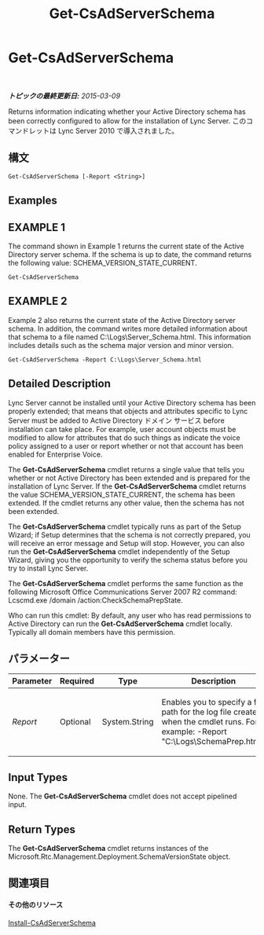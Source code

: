 ﻿---
title: Get-CsAdServerSchema
TOCTitle: Get-CsAdServerSchema
ms:assetid: fba777e5-886c-4914-a492-f2237721c57c
ms:mtpsurl: https://technet.microsoft.com/ja-jp/library/Gg413070(v=OCS.15)
ms:contentKeyID: 48274141
ms.date: 05/19/2016
mtps_version: v=OCS.15
ms.translationtype: HT
---

# Get-CsAdServerSchema

 

_**トピックの最終更新日:** 2015-03-09_

Returns information indicating whether your Active Directory schema has been correctly configured to allow for the installation of Lync Server. このコマンドレットは Lync Server 2010 で導入されました。

## 構文

    Get-CsAdServerSchema [-Report <String>]

## Examples

## EXAMPLE 1

The command shown in Example 1 returns the current state of the Active Directory server schema. If the schema is up to date, the command returns the following value: SCHEMA\_VERSION\_STATE\_CURRENT.

    Get-CsAdServerSchema

## EXAMPLE 2

Example 2 also returns the current state of the Active Directory server schema. In addition, the command writes more detailed information about that schema to a file named C:\\Logs\\Server\_Schema.html. This information includes details such as the schema major version and minor version.

    Get-CsAdServerSchema -Report C:\Logs\Server_Schema.html

## Detailed Description

Lync Server cannot be installed until your Active Directory schema has been properly extended; that means that objects and attributes specific to Lync Server must be added to Active Directory ドメイン サービス before installation can take place. For example, user account objects must be modified to allow for attributes that do such things as indicate the voice policy assigned to a user or report whether or not that account has been enabled for Enterprise Voice.

The **Get-CsAdServerSchema** cmdlet returns a single value that tells you whether or not Active Directory has been extended and is prepared for the installation of Lync Server. If the **Get-CsAdServerSchema** cmdlet returns the value SCHEMA\_VERSION\_STATE\_CURRENT, the schema has been extended. If the cmdlet returns any other value, then the schema has not been extended.

The **Get-CsAdServerSchema** cmdlet typically runs as part of the Setup Wizard; if Setup determines that the schema is not correctly prepared, you will receive an error message and Setup will stop. However, you can also run the **Get-CsAdServerSchema** cmdlet independently of the Setup Wizard, giving you the opportunity to verify the schema status before you try to install Lync Server.

The **Get-CsAdServerSchema** cmdlet performs the same function as the following Microsoft Office Communications Server 2007 R2 command: Lcscmd.exe /domain /action:CheckSchemaPrepState.

Who can run this cmdlet: By default, any user who has read permissions to Active Directory can run the **Get-CsAdServerSchema** cmdlet locally. Typically all domain members have this permission.

## パラメーター


<table>
<colgroup>
<col style="width: 25%" />
<col style="width: 25%" />
<col style="width: 25%" />
<col style="width: 25%" />
</colgroup>
<thead>
<tr class="header">
<th>Parameter</th>
<th>Required</th>
<th>Type</th>
<th>Description</th>
</tr>
</thead>
<tbody>
<tr class="odd">
<td><p><em>Report</em></p></td>
<td><p>Optional</p></td>
<td><p>System.String</p></td>
<td><p>Enables you to specify a file path for the log file created when the cmdlet runs. For example: -Report &quot;C:\Logs\SchemaPrep.html&quot;</p></td>
</tr>
</tbody>
</table>


## Input Types

None. The **Get-CsAdServerSchema** cmdlet does not accept pipelined input.

## Return Types

The **Get-CsAdServerSchema** cmdlet returns instances of the Microsoft.Rtc.Management.Deployment.SchemaVersionState object.

## 関連項目

#### その他のリソース

[Install-CsAdServerSchema](install-csadserverschema.md)

